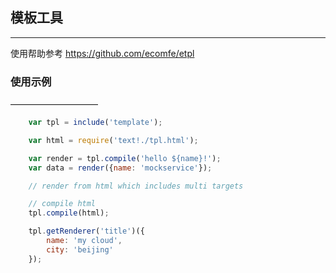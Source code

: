 ## 模板工具
--------------
使用帮助参考 https://github.com/ecomfe/etpl

### 使用示例
——————————

```js
    var tpl = include('template');

    var html = require('text!./tpl.html');

    var render = tpl.compile('hello ${name}!');
    var data = render({name: 'mockservice'});

    // render from html which includes multi targets

    // compile html
    tpl.compile(html);

    tpl.getRenderer('title')({
        name: 'my cloud',
        city: 'beijing'
    });

```
